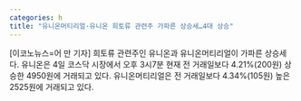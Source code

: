 ```yaml
---
categories: h
title: "유니온머티리얼·유니온 희토류 관련주 가파른 상승세…4대 상승"
---
```

[이코노뉴스=어 만 기자] 희토류 관련주인 유니온과 유니온머티리얼이 가파른 상승세다. 유니온은 4일 코스닥 시장에서 오후 3시7분 현재 전 거래일보다 4.21%(200원) 상승한 4950원에 거래되고 있다. 유니온머티리얼은 전 거래일보다 4.34%(105원) 높은 2525원에 거래되고 있다.